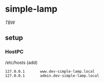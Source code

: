 # simple-lamp

*TBW* 


## setup
### HostPC
/etc/hosts (add)
```
127.0.0.1       www.dev-simple-lamp.local
127.0.0.1       admin.dev-simple-lamp.local
```